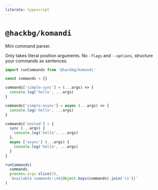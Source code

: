 ```yaml
---
literate: typescript
---
```

# `@hackbg/komandi`

Mini command parser.

Only takes literal position arguments.
No `-flags` and `--options`, structure your commands as sentences.

```typescript
import runCommands from '@hackbg/komandi'

const commands = {}

commands['simple-sync'] = (...args) => {
  console.log('hello', ...args)
}

commands['simple-async'] = async (...args) => {
  console.log('hello', ...args)
}

commands['nested'] = {
  sync (...args) {
    console.log('hello', ...args)
  },
  async ['async'] (...args) {
    console.log('hello', ...args)
  }
}

runCommands(
  commands,
  process.argv.slice(2),
  `Available commands:\n${Object.keys(commands).join('\n')}`
)
```
